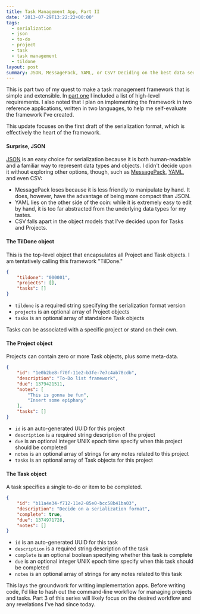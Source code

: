 ```yaml
---
title: Task Management App, Part II
date: '2013-07-29T13:22:22+00:00'
tags:
  - serialization
  - json
  - to-do
  - project
  - task
  - task management
  - tildone
layout: post
summary: JSON, MessagePack, YAML, or CSV? Deciding on the best data serialization format for a command-line task management app.
---
```


This is part two of my quest to make a task management framework that is simple and extensible. In [part one](/task-management-app-part-1/) I included a list of high-level requirements. I also noted that I plan on implementing the framework in two reference applications, written in two languages, to help me self-evaluate the framework I've created.

This update focuses on the first draft of the serialization format, which is effectively the heart of the framework.

<!-- e -->
<span id="more"></span>

#### Surprise, JSON

[JSON](http://json.org/) is an easy choice for serialization because it is both human-readable and a familiar way to represent data types and objects. I didn't decide upon it without exploring other options, though, such as [MessagePack](http://msgpack.org/), [YAML](http://yaml.org/), and even CSV:

* MessagePack loses because it is less friendly to manipulate by hand. It does, however, have the advantage of being more compact than JSON.
* YAML lies on the other side of the coin: while it is extremely easy to edit by hand, it is too far abstracted from the underlying data types for my tastes.
* CSV falls apart in the object models that I've decided upon for Tasks and Projects.

#### The TilDone object

This is the top-level object that encapsulates all Project and Task objects. I am tentatively calling this framework "TilDone."

~~~ json
{
    "tildone": "000001",
    "projects": [],
    "tasks": []
}
~~~

* `tildone` is a required string specifying the serialization format version
* `projects` is an optional array of Project objects
* `tasks` is an optional array of standalone Task objects

Tasks can be associated with a specific project or stand on their own.

#### The Project object

Projects can contain zero or more Task objects, plus some meta-data.

~~~ json
{
    "id": "1e0b2be8-f70f-11e2-b3fe-7e7c4ab78cdb",
    "description": "To-Do list framework",
    "due": 1379421511,
    "notes": [
        "This is gonna be fun",
        "Insert some epiphany"
    ],
    "tasks": []
}
~~~

* `id` is an auto-generated UUID for this project
* `description` is a required string description of the project
* `due` is an optional integer UNIX epoch time specify when this project should be completed
* `notes` is an optional array of strings for any notes related to this project
* `tasks` is an optional array of Task objects for this project

#### The Task object

A task specifies a single to-do or item to be completed.

~~~ json
{
    "id": "b11a4e34-f712-11e2-85e0-bcc58b41ba03",
    "description": "Decide on a serialization format",
    "complete": true,
    "due": 1374971728,
    "notes": []
}
~~~

* `id` is an auto-generated UUID for this task
* `description` is a required string description of the task
* `complete` is an optional boolean specifying whether this task is complete
* `due` is an optional integer UNIX epoch time specify when this task should be completed
* `notes` is an optional array of strings for any notes related to this task

This lays the groundwork for writing implementation apps. Before writing code, I'd like to hash out the command-line workflow for managing projects and tasks. Part 3 of this series will likely focus on the desired workflow and any revelations I've had since today.

